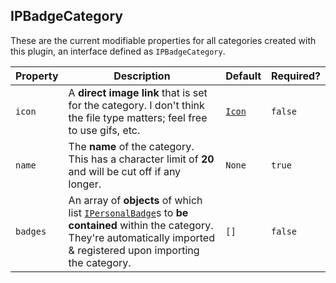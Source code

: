## IPBadgeCategory

These are the current modifiable properties for all categories created with this plugin, an interface defined as `IPBadgeCategory`.

| Property | Description | Default | Required?
| --- | --- | --- | --- |
| `icon` | A **direct image link** that is set for the category. I don't think the file type matters; feel free to use gifs, etc. | [`Icon`](https://i.imgur.com/8D4hCSK.png) | `false` |
| `name` | The **name** of the category. This has a character limit of **20** and will be cut off if any longer. | `None` | `true` |
| `badges` | An array of **objects** of which list [`IPersonalBadge`](../types/IPersonalBadge.md)s to **be contained** within the category. They're automatically imported & registered upon importing the category. | `[]` | `false` |
